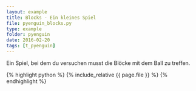 ```yaml
---
layout: example
title: Blocks - Ein kleines Spiel
file: pyenguin_blocks.py
type: example
folder: pyenguin
date: 2016-02-20
tags: [t_pyenguin]
---
```


Ein Spiel, bei dem du versuchen musst die Blöcke mit dem Ball zu treffen.

{% highlight python %}
{% include_relative {{ page.file }} %}
{% endhighlight %}